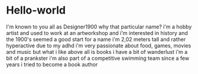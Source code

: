 # Hello-world
I'm known to you all as Designer1900
why that particular name? i'm a hobby artist and used to work at an artworkshop and i'm interested in history and the 1900's seemed a good start for a name
i'm 2,02 meters tall and rather hyperactive due to my adhd
i'm very passionate about food, games, movies and music
but what i like above all is books
i have a bit of wanderlust
i'm a bit of a prankster
i'm also part of a competitive swimming team since a few years
i tried to become a book author
